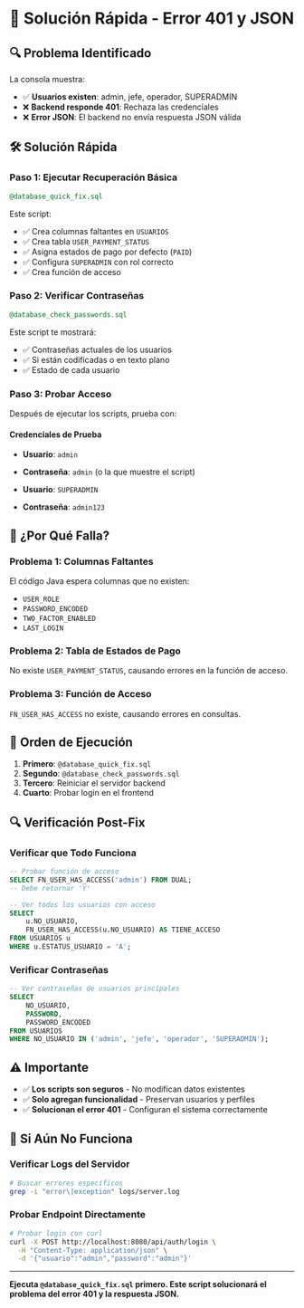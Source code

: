 # 🚨 Solución Rápida - Error 401 y JSON

## 🔍 Problema Identificado

La consola muestra:
- ✅ **Usuarios existen**: admin, jefe, operador, SUPERADMIN
- ❌ **Backend responde 401**: Rechaza las credenciales
- ❌ **Error JSON**: El backend no envía respuesta JSON válida

## 🛠️ Solución Rápida

### **Paso 1: Ejecutar Recuperación Básica**
```sql
@database_quick_fix.sql
```

Este script:
- ✅ Crea columnas faltantes en `USUARIOS`
- ✅ Crea tabla `USER_PAYMENT_STATUS`
- ✅ Asigna estados de pago por defecto (`PAID`)
- ✅ Configura `SUPERADMIN` con rol correcto
- ✅ Crea función de acceso

### **Paso 2: Verificar Contraseñas**
```sql
@database_check_passwords.sql
```

Este script te mostrará:
- ✅ Contraseñas actuales de los usuarios
- ✅ Si están codificadas o en texto plano
- ✅ Estado de cada usuario

### **Paso 3: Probar Acceso**

Después de ejecutar los scripts, prueba con:

#### **Credenciales de Prueba**
- **Usuario**: `admin`
- **Contraseña**: `admin` (o la que muestre el script)

- **Usuario**: `SUPERADMIN`  
- **Contraseña**: `admin123`

## 🔧 ¿Por Qué Falla?

### **Problema 1: Columnas Faltantes**
El código Java espera columnas que no existen:
- `USER_ROLE`
- `PASSWORD_ENCODED`
- `TWO_FACTOR_ENABLED`
- `LAST_LOGIN`

### **Problema 2: Tabla de Estados de Pago**
No existe `USER_PAYMENT_STATUS`, causando errores en la función de acceso.

### **Problema 3: Función de Acceso**
`FN_USER_HAS_ACCESS` no existe, causando errores en consultas.

## 🚀 Orden de Ejecución

1. **Primero**: `@database_quick_fix.sql`
2. **Segundo**: `@database_check_passwords.sql`
3. **Tercero**: Reiniciar el servidor backend
4. **Cuarto**: Probar login en el frontend

## 🔍 Verificación Post-Fix

### **Verificar que Todo Funciona**
```sql
-- Probar función de acceso
SELECT FN_USER_HAS_ACCESS('admin') FROM DUAL;
-- Debe retornar 'Y'

-- Ver todos los usuarios con acceso
SELECT 
    u.NO_USUARIO,
    FN_USER_HAS_ACCESS(u.NO_USUARIO) AS TIENE_ACCESO
FROM USUARIOS u
WHERE u.ESTATUS_USUARIO = 'A';
```

### **Verificar Contraseñas**
```sql
-- Ver contraseñas de usuarios principales
SELECT 
    NO_USUARIO,
    PASSWORD,
    PASSWORD_ENCODED
FROM USUARIOS
WHERE NO_USUARIO IN ('admin', 'jefe', 'operador', 'SUPERADMIN');
```

## ⚠️ Importante

- ✅ **Los scripts son seguros** - No modifican datos existentes
- ✅ **Solo agregan funcionalidad** - Preservan usuarios y perfiles
- ✅ **Solucionan el error 401** - Configuran el sistema correctamente

## 🔧 Si Aún No Funciona

### **Verificar Logs del Servidor**
```bash
# Buscar errores específicos
grep -i "error\|exception" logs/server.log
```

### **Probar Endpoint Directamente**
```bash
# Probar login con curl
curl -X POST http://localhost:8080/api/auth/login \
  -H "Content-Type: application/json" \
  -d '{"usuario":"admin","password":"admin"}'
```

---

**Ejecuta `@database_quick_fix.sql` primero. Este script solucionará el problema del error 401 y la respuesta JSON.**
